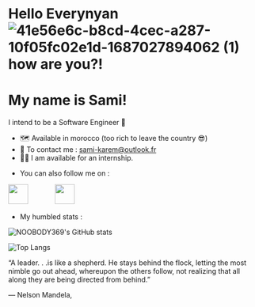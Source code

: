 Hello Everynyan ![41e56e6c-b8cd-4cec-a287-10f05fc02e1d-1687027894062 (1)](https://github.com/NOOBODY369/symmetrical-bassoon/assets/106931599/5ebe3bd7-51a3-4dd9-a038-44a04fbd637a) how are you?!
================================================================================================================================================================================================

My name is Sami!
================

I intend to be a Software Engineer 🤩️


+ 🗺️ Available in morocco (too rich to leave the country 😎️)
+ 📮️ To contact me : [sami-karem@outlook.fr](mailto:sami-karem@outlook.fr)
+ 👨‍💻️ I am available for an internship.

* You can also follow me on :

<p align="left"> <a href="https://https://www.linkedin.com/in/sami-karem-4801b3213" target="_blank" rel="noreferrer"><img src="https://raw.githubusercontent.com/danielcranney/readme-generator/main/public/icons/socials/linkedin.svg" width="40" height="40" /></a> <td>
    <a href='#'><i class='icon-ok'></i></a>
    <a style="padding-left:25px;" href='#'><i class='icon-pencil'></i></a>
    <a style="padding-left:25px;" href='#'><i class='icon-remove'></i></a>
</td>
             <a href="https://www.twitter.com/Sam80460571" target="_blank" rel="noreferrer"><img src="https://raw.githubusercontent.com/danielcranney/readme-generator/main/public/icons/socials/twitter.svg" width="40" height="40" /></a></p>


* My humbled stats :

![NOOBODY369's GitHub stats](https://github-readme-stats.vercel.app/api?username=NOOBODY369&icons=true&theme=midnight-purple)

![Top Langs](https://github-readme-stats.vercel.app/api/top-langs/?username=NOOBODY369&icons=true&theme=midnight-purple)

“A leader. . .is like a shepherd. He stays behind the flock, letting the most nimble go out ahead, whereupon the others follow, not realizing that all along they are being directed from behind.”


― Nelson Mandela,
